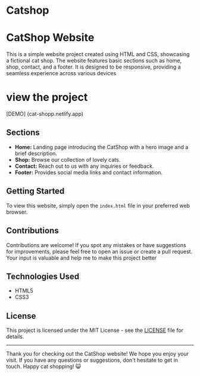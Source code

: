 ﻿# Catshop
# CatShop Website

This is a simple website project created using HTML and CSS, showcasing a fictional cat shop. The website features basic sections such as home, shop, contact, and a footer. It is designed to be responsive, providing a seamless experience across various devices
 # view the project 
[DEMO] (cat-shopp.netlify.app)

## Sections

- **Home:** Landing page introducing the CatShop with a hero image and a brief description.
- **Shop:** Browse our collection of lovely cats.
- **Contact:** Reach out to us with any inquiries or feedback.
- **Footer:** Provides social media links and contact information.

## Getting Started

To view this website, simply open the `index.html` file in your preferred web browser.

## Contributions

Contributions are welcome! If you spot any mistakes or have suggestions for improvements, please feel free to open an issue or create a pull request. Your input is valuable and help me to  make this project better

## Technologies Used

- HTML5
- CSS3

## License

This project is licensed under the MIT License - see the [LICENSE](LICENSE) file for details.

---

Thank you for checking out the CatShop website! We hope you enjoy your visit. If you have any questions or suggestions, don't hesitate to get in touch. Happy cat shopping! 😺
